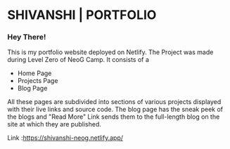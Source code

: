# SHIVANSHI | PORTFOLIO

### Hey There!

This is my portfolio website deployed on Netlify. The Project was made during Level Zero of NeoG Camp. 
It consists of a
 - Home Page
 - Projects Page 
 - Blog Page

All these pages are subdivided into sections of various projects displayed with their live links and source code.
The blog page has the sneak peek of the blogs and "Read More" Link sends them to the full-length blog on the site at which they are published.

Link  :https://shivanshi-neog.netlify.app/

